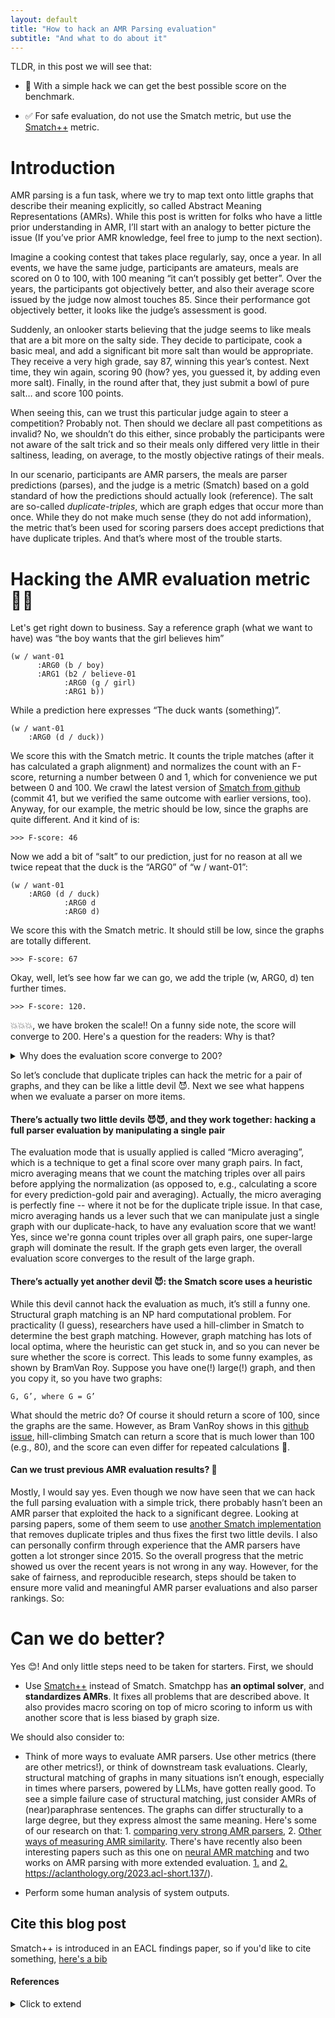 ```yaml
---
layout: default
title: "How to hack an AMR Parsing evaluation"
subtitle: "And what to do about it"
---
```


TLDR, in this post we will see that:

- 🤯 With a simple hack we can get the best possible score on the benchmark. 

- ✅ For safe evaluation, do not use the Smatch metric, but use the [Smatch++](https://github.com/flipz357/smatchpp) metric.

# Introduction

AMR parsing is a fun task, where we try to map text onto little graphs that describe their meaning explicitly, so called Abstract Meaning Representations (AMRs). While this post is written for folks who have a little prior understanding in AMR, I’ll start with an analogy to better picture the issue (If you’ve prior AMR knowledge, feel free to jump to the next section).

Imagine a cooking contest that takes place regularly, say, once a year. In all events, we have the same judge, participants are amateurs, meals are scored on 0 to 100, with 100 meaning “it can’t possibly get better”. Over the years, the participants got objectively better, and also their average score issued by the judge now almost touches 85. Since their performance got objectively better, it looks like the judge’s assessment is good.

Suddenly, an onlooker starts believing that the judge seems to like meals that are a bit more on the salty side. They decide to participate, cook a basic meal, and add a significant bit more salt than would be appropriate. They receive a very high grade, say 87, winning this year’s contest. Next time, they win again, scoring 90 (how? yes, you guessed it, by adding even more salt). Finally, in the round after that, they just submit a bowl of pure salt… and score 100 points.

When seeing this, can we trust this particular judge again to steer a competition? Probably not. Then should we declare all past competitions as invalid? No, we shouldn’t do this either, since probably the participants were not aware of the salt trick and so their meals only differed very little in their saltiness, leading, on average, to the mostly objective ratings of their meals.

In our scenario, participants are AMR parsers, the meals are parser predictions (parses), and the judge is a metric (Smatch) based on a gold standard of how the predictions should actually look (reference). The salt are so-called *duplicate-triples*, which are graph edges that occur more than once. While they do not make much sense (they do not add information), the metric that’s been used for scoring parsers does accept predictions that have duplicate triples. And that’s where most of the trouble starts.

# Hacking the AMR evaluation metric 🕵️‍♀️

Let's get right down to business. Say a reference graph (what we want to have) was “the boy wants that the girl believes him”

```
(w / want-01
      :ARG0 (b / boy)
      :ARG1 (b2 / believe-01
            :ARG0 (g / girl)
            :ARG1 b))
```

While a prediction here expresses “The duck wants (something)”.

```
(w / want-01
  	:ARG0 (d / duck))
```
 
We score this with the Smatch metric. It counts the triple matches (after it has calculated a graph alignment) and normalizes the count with an F-score, returning a number between 0 and 1, which for convenience we put between 0 and 100. We crawl the latest version of [Smatch from github](https://github.com/snowblink14/smatch) (commit 41, but we verified the same outcome with earlier versions, too). Anyway, for our example, the metric should be low, since the graphs are quite different. And it kind of is:

```
>>> F-score: 46
```

Now we add a bit of “salt” to our prediction, just for no reason at all we twice repeat that the duck is the “ARG0” of “w / want-01”:

```
(w / want-01
  	:ARG0 (d / duck)
            :ARG0 d
            :ARG0 d)
```

We score this with the Smatch metric. It should still be low, since the graphs are totally different.

```
>>> F-score: 67
```

Okay, well, let’s see how far we can go, we add the triple (w, ARG0, d) ten further times.

```
>>> F-score: 120.
```

💥💥💥, we have broken the scale!! On a funny side note, the score will converge to 200. Here's a question for the readers: Why is that? 

<details> 
  <summary>Why does the evaluation score converge to 200? </summary>
   It’s because of the harmonic mean in the F-score formula. By increasing the matching triples with our duplicate trick, the precision will converge to 100, while the recall will ever grow (due to it being normalized by the size of the reference graph which doesn’t change in size): x -> inf, 2 * x * 100 / (100 + x) = 200.
</details>

So let’s conclude that duplicate triples can hack the metric for a pair of graphs, and they can be like a little devil 😈. Next we see what happens when we evaluate a parser on more items.

#### There’s actually two little devils 😈😈, and they work together: hacking a full parser evaluation by manipulating a single pair

The evaluation mode that is usually applied is called “Micro averaging”, which is a technique to get a final score over many graph pairs. In fact, micro averaging means that we count the matching triples over all pairs before applying the normalization (as opposed to, e.g., calculating a score for every prediction-gold pair and averaging). Actually, the micro averaging is  perfectly fine -- where it not be for the duplicate triple issue. In that case, micro averaging hands us a lever such that we can manipulate just a single graph with our duplicate-hack, to have any evaluation score that we want! Yes, since we're gonna count triples over all graph pairs, one super-large graph will dominate the result. If the graph gets even larger, the overall evaluation score converges to the result of the large graph.

#### There’s actually yet another devil 😈: the Smatch score uses a heuristic

While this devil cannot hack the evaluation as much, it’s still a funny one. Structural graph matching is an NP hard computational problem. For practicality (I guess), researchers have used a hill-climber in Smatch to determine the best graph matching. However, graph matching has lots of local optima, where the heuristic can get stuck in, and so you can never be sure whether the score is correct. This leads to some funny examples, as shown by BramVan Roy. Suppose you have one(!) large(!) graph, and then you copy it, so you have two graphs:

```
G, G’, where G = G’
```

What should the metric do? Of course it should return a score of 100, since the graphs are the same. However, as Bram VanRoy shows in this [github issue](https://github.com/snowblink14/smatch/issues/43), hill-climbing Smatch can return a score that is much lower than 100 (e.g., 80), and the score can even differ for repeated calculations 🥴.

#### Can we trust previous AMR evaluation results? 🤔

Mostly, I would say yes. Even though we now have seen that we can hack the full parsing evaluation with a simple trick, there probably hasn’t been an AMR parser that exploited the hack to a significant degree. Looking at parsing papers, some of them seem to use [another Smatch implementation](https://github.com/ChunchuanLv/amr-evaluation-tool-enhanced) that removes duplicate triples and thus fixes the first two little devils. I also can personally confirm through experience that the AMR parsers have gotten a lot stronger since 2015. So the overall progress that the metric showed us over the recent years is not wrong in any way. However, for the sake of fairness, and reproducible research, steps should be taken to ensure more valid and meaningful AMR parser evaluations and also parser rankings. So:

# Can we do better?

Yes 😊! And only little steps need to be taken for starters. First, we should

- Use [Smatch++](https://github.com/flipz357/smatchpp) instead of Smatch. Smatchpp has **an optimal solver**, and **standardizes AMRs**. It fixes all problems that are described above. It also provides macro scoring on top of micro scoring to inform us with another score that is less biased by graph size.

We should also consider to:

- Think of more ways to evaluate AMR parsers. Use other metrics (there are other metrics!), or think of downstream task evaluations. Clearly, structural matching of graphs in many situations isn’t enough, especially in times where parsers, powered by LLMs, have gotten really good. To see a simple failure case of structural matching, just consider AMRs of (near)paraphrase sentences. The graphs can differ structurally to a large degree, but they express almost the same meaning. Here's some of our research on that: 1. [comparing very strong AMR parsers](https://aclanthology.org/2022.eval4nlp-1.4/), 2. [Other ways of measuring AMR similarity](https://aclanthology.org/2021.tacl-1.85/). There's have recently also been interesting papers such as this one on [neural AMR matching](https://aclanthology.org/2023.acl-long.892/) and two works on AMR parsing with more extended evaluation. [1.](https://aclanthology.org/2023.acl-short.137) and [2.](https://aclanthology.org/2023.findings-acl.125) https://aclanthology.org/2023.acl-short.137/).

- Perform some human analysis of system outputs. 

## Cite this blog post

Smatch++ is introduced in an EACL findings paper, so if you'd like to cite something, [here's a bib](https://github.com/flipz357/smatchpp#citation)

#### References

<details> 
<summary> Click to extend </summary>

[Abstract Meaning Representation for Sembanking](https://aclanthology.org/W13-2322) (Banarescu et al., LAW 2013)

[Smatch: an Evaluation Metric for Semantic Feature Structures](https://aclanthology.org/P13-2131) (Cai & Knight, ACL 2013)

[SMATCH++: Standardized and Extended Evaluation of Semantic Graphs](https://aclanthology.org/2023.findings-eacl.118) (Opitz, Findings 2023)

[Better Smatch = Better Parser? AMR evaluation is not so simple anymore](https://aclanthology.org/2022.eval4nlp-1.4) (Opitz & Frank, Eval4NLP 2022)

[AMRs Assemble! Learning to Ensemble with Autoregressive Models for AMR Parsing](https://aclanthology.org/2023.acl-short.137) (Martínez Lorenzo et al., ACL 2023)

[Incorporating Graph Information in Transformer-based AMR Parsing](https://aclanthology.org/2023.findings-acl.125) (Vasylenko et al., Findings 2023)

[Weisfeiler-Leman in the Bamboo: Novel AMR Graph Metrics and a Benchmark for AMR Graph Similarity](https://aclanthology.org/2021.tacl-1.85) (Opitz et al., TACL 2021)

[Evaluate AMR Graph Similarity via Self-supervised Learning](https://aclanthology.org/2023.acl-long.892) (Shou & Lin, ACL 2023)

</details>






